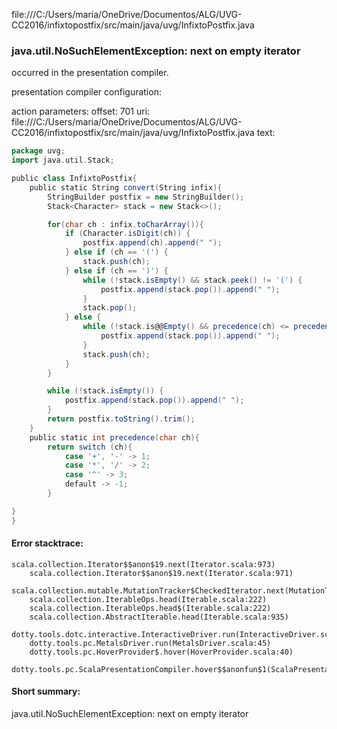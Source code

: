file:///C:/Users/maria/OneDrive/Documentos/ALG/UVG-CC2016/infixtopostfix/src/main/java/uvg/InfixtoPostfix.java
### java.util.NoSuchElementException: next on empty iterator

occurred in the presentation compiler.

presentation compiler configuration:


action parameters:
offset: 701
uri: file:///C:/Users/maria/OneDrive/Documentos/ALG/UVG-CC2016/infixtopostfix/src/main/java/uvg/InfixtoPostfix.java
text:
```scala
package uvg;
import java.util.Stack;

public class InfixtoPostfix{
    public static String convert(String infix){
        StringBuilder postfix = new StringBuilder();
        Stack<Character> stack = new Stack<>();

        for(char ch : infix.toCharArray()){
            if (Character.isDigit(ch)) { 
                postfix.append(ch).append(" ");
            } else if (ch == '(') {
                stack.push(ch);
            } else if (ch == ')') {
                while (!stack.isEmpty() && stack.peek() != '(') {
                    postfix.append(stack.pop()).append(" ");
                }
                stack.pop();
            } else {
                while (!stack.is@@Empty() && precedence(ch) <= precedence(stack.peek())) {
                    postfix.append(stack.pop()).append(" ");
                }
                stack.push(ch);
            }
        }

        while (!stack.isEmpty()) {
            postfix.append(stack.pop()).append(" ");
        }
        return postfix.toString().trim();
    }
    public static int precedence(char ch){
        return switch (ch){
            case '+', '-' -> 1;
            case '*', '/' -> 2;
            case '^' -> 3;
            default -> -1;
        }

}
}
```



#### Error stacktrace:

```
scala.collection.Iterator$$anon$19.next(Iterator.scala:973)
	scala.collection.Iterator$$anon$19.next(Iterator.scala:971)
	scala.collection.mutable.MutationTracker$CheckedIterator.next(MutationTracker.scala:76)
	scala.collection.IterableOps.head(Iterable.scala:222)
	scala.collection.IterableOps.head$(Iterable.scala:222)
	scala.collection.AbstractIterable.head(Iterable.scala:935)
	dotty.tools.dotc.interactive.InteractiveDriver.run(InteractiveDriver.scala:164)
	dotty.tools.pc.MetalsDriver.run(MetalsDriver.scala:45)
	dotty.tools.pc.HoverProvider$.hover(HoverProvider.scala:40)
	dotty.tools.pc.ScalaPresentationCompiler.hover$$anonfun$1(ScalaPresentationCompiler.scala:376)
```
#### Short summary: 

java.util.NoSuchElementException: next on empty iterator